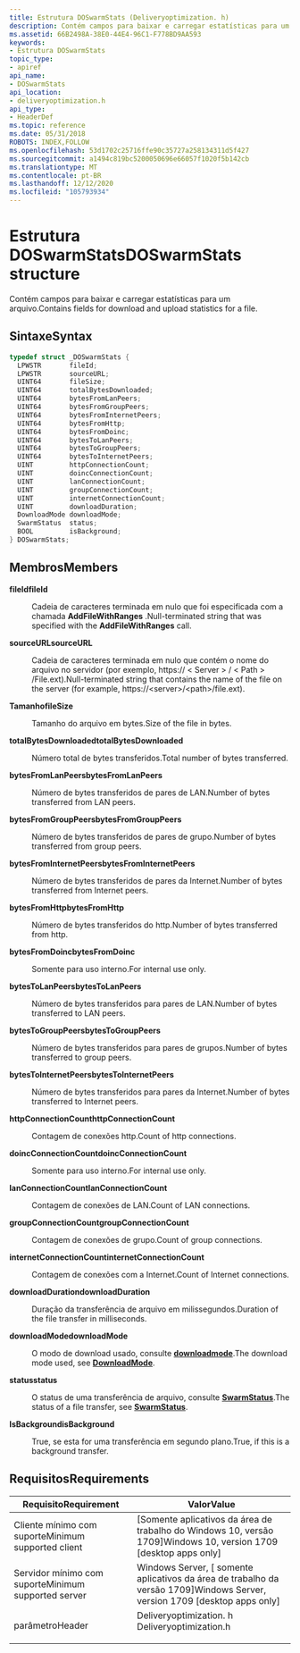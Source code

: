 ```yaml
---
title: Estrutura DOSwarmStats (Deliveryoptimization. h)
description: Contém campos para baixar e carregar estatísticas para um arquivo.
ms.assetid: 66B2498A-38E0-44E4-96C1-F778BD9AA593
keywords:
- Estrutura DOSwarmStats
topic_type:
- apiref
api_name:
- DOSwarmStats
api_location:
- deliveryoptimization.h
api_type:
- HeaderDef
ms.topic: reference
ms.date: 05/31/2018
ROBOTS: INDEX,FOLLOW
ms.openlocfilehash: 53d1702c25716ffe90c35727a258134311d5f427
ms.sourcegitcommit: a1494c819bc5200050696e66057f1020f5b142cb
ms.translationtype: MT
ms.contentlocale: pt-BR
ms.lasthandoff: 12/12/2020
ms.locfileid: "105793934"
---
```

# <a name="doswarmstats-structure"></a><span data-ttu-id="2aec8-104">Estrutura DOSwarmStats</span><span class="sxs-lookup"><span data-stu-id="2aec8-104">DOSwarmStats structure</span></span>

<span data-ttu-id="2aec8-105">Contém campos para baixar e carregar estatísticas para um arquivo.</span><span class="sxs-lookup"><span data-stu-id="2aec8-105">Contains fields for download and upload statistics for a file.</span></span>

## <a name="syntax"></a><span data-ttu-id="2aec8-106">Sintaxe</span><span class="sxs-lookup"><span data-stu-id="2aec8-106">Syntax</span></span>


```C++
typedef struct _DOSwarmStats {
  LPWSTR       fileId;
  LPWSTR       sourceURL;
  UINT64       fileSize;
  UINT64       totalBytesDownloaded;
  UINT64       bytesFromLanPeers;
  UINT64       bytesFromGroupPeers;
  UINT64       bytesFromInternetPeers;
  UINT64       bytesFromHttp;
  UINT64       bytesFromDoinc;
  UINT64       bytesToLanPeers;
  UINT64       bytesToGroupPeers;
  UINT64       bytesToInternetPeers;
  UINT         httpConnectionCount;
  UINT         doincConnectionCount;
  UINT         lanConnectionCount;
  UINT         groupConnectionCount;
  UINT         internetConnectionCount;
  UINT         downloadDuration;
  DownloadMode downloadMode;
  SwarmStatus  status;
  BOOL         isBackground;
} DOSwarmStats;
```



## <a name="members"></a><span data-ttu-id="2aec8-107">Membros</span><span class="sxs-lookup"><span data-stu-id="2aec8-107">Members</span></span>

<dl> <dt>

<span data-ttu-id="2aec8-108">**fileId**</span><span class="sxs-lookup"><span data-stu-id="2aec8-108">**fileId**</span></span>
</dt> <dd>

<span data-ttu-id="2aec8-109">Cadeia de caracteres terminada em nulo que foi especificada com a chamada **AddFileWithRanges** .</span><span class="sxs-lookup"><span data-stu-id="2aec8-109">Null-terminated string that was specified with the **AddFileWithRanges** call.</span></span>

</dd> <dt>

<span data-ttu-id="2aec8-110">**sourceURL**</span><span class="sxs-lookup"><span data-stu-id="2aec8-110">**sourceURL**</span></span>
</dt> <dd>

<span data-ttu-id="2aec8-111">Cadeia de caracteres terminada em nulo que contém o nome do arquivo no servidor (por exemplo, https:// &lt; Server &gt; / &lt; Path &gt; /File.ext).</span><span class="sxs-lookup"><span data-stu-id="2aec8-111">Null-terminated string that contains the name of the file on the server (for example, https://&lt;server&gt;/&lt;path&gt;/file.ext).</span></span>

</dd> <dt>

<span data-ttu-id="2aec8-112">**Tamanho**</span><span class="sxs-lookup"><span data-stu-id="2aec8-112">**fileSize**</span></span>
</dt> <dd>

<span data-ttu-id="2aec8-113">Tamanho do arquivo em bytes.</span><span class="sxs-lookup"><span data-stu-id="2aec8-113">Size of the file in bytes.</span></span>

</dd> <dt>

<span data-ttu-id="2aec8-114">**totalBytesDownloaded**</span><span class="sxs-lookup"><span data-stu-id="2aec8-114">**totalBytesDownloaded**</span></span>
</dt> <dd>

<span data-ttu-id="2aec8-115">Número total de bytes transferidos.</span><span class="sxs-lookup"><span data-stu-id="2aec8-115">Total number of bytes transferred.</span></span>

</dd> <dt>

<span data-ttu-id="2aec8-116">**bytesFromLanPeers**</span><span class="sxs-lookup"><span data-stu-id="2aec8-116">**bytesFromLanPeers**</span></span>
</dt> <dd>

<span data-ttu-id="2aec8-117">Número de bytes transferidos de pares de LAN.</span><span class="sxs-lookup"><span data-stu-id="2aec8-117">Number of bytes transferred from LAN peers.</span></span>

</dd> <dt>

<span data-ttu-id="2aec8-118">**bytesFromGroupPeers**</span><span class="sxs-lookup"><span data-stu-id="2aec8-118">**bytesFromGroupPeers**</span></span>
</dt> <dd>

<span data-ttu-id="2aec8-119">Número de bytes transferidos de pares de grupo.</span><span class="sxs-lookup"><span data-stu-id="2aec8-119">Number of bytes transferred from group peers.</span></span>

</dd> <dt>

<span data-ttu-id="2aec8-120">**bytesFromInternetPeers**</span><span class="sxs-lookup"><span data-stu-id="2aec8-120">**bytesFromInternetPeers**</span></span>
</dt> <dd>

<span data-ttu-id="2aec8-121">Número de bytes transferidos de pares da Internet.</span><span class="sxs-lookup"><span data-stu-id="2aec8-121">Number of bytes transferred from Internet peers.</span></span>

</dd> <dt>

<span data-ttu-id="2aec8-122">**bytesFromHttp**</span><span class="sxs-lookup"><span data-stu-id="2aec8-122">**bytesFromHttp**</span></span>
</dt> <dd>

<span data-ttu-id="2aec8-123">Número de bytes transferidos do http.</span><span class="sxs-lookup"><span data-stu-id="2aec8-123">Number of bytes transferred from http.</span></span>

</dd> <dt>

<span data-ttu-id="2aec8-124">**bytesFromDoinc**</span><span class="sxs-lookup"><span data-stu-id="2aec8-124">**bytesFromDoinc**</span></span>
</dt> <dd>

<span data-ttu-id="2aec8-125">Somente para uso interno.</span><span class="sxs-lookup"><span data-stu-id="2aec8-125">For internal use only.</span></span>

</dd> <dt>

<span data-ttu-id="2aec8-126">**bytesToLanPeers**</span><span class="sxs-lookup"><span data-stu-id="2aec8-126">**bytesToLanPeers**</span></span>
</dt> <dd>

<span data-ttu-id="2aec8-127">Número de bytes transferidos para pares de LAN.</span><span class="sxs-lookup"><span data-stu-id="2aec8-127">Number of bytes transferred to LAN peers.</span></span>

</dd> <dt>

<span data-ttu-id="2aec8-128">**bytesToGroupPeers**</span><span class="sxs-lookup"><span data-stu-id="2aec8-128">**bytesToGroupPeers**</span></span>
</dt> <dd>

<span data-ttu-id="2aec8-129">Número de bytes transferidos para pares de grupos.</span><span class="sxs-lookup"><span data-stu-id="2aec8-129">Number of bytes transferred to group peers.</span></span>

</dd> <dt>

<span data-ttu-id="2aec8-130">**bytesToInternetPeers**</span><span class="sxs-lookup"><span data-stu-id="2aec8-130">**bytesToInternetPeers**</span></span>
</dt> <dd>

<span data-ttu-id="2aec8-131">Número de bytes transferidos para pares da Internet.</span><span class="sxs-lookup"><span data-stu-id="2aec8-131">Number of bytes transferred to Internet peers.</span></span>

</dd> <dt>

<span data-ttu-id="2aec8-132">**httpConnectionCount**</span><span class="sxs-lookup"><span data-stu-id="2aec8-132">**httpConnectionCount**</span></span>
</dt> <dd>

<span data-ttu-id="2aec8-133">Contagem de conexões http.</span><span class="sxs-lookup"><span data-stu-id="2aec8-133">Count of http connections.</span></span>

</dd> <dt>

<span data-ttu-id="2aec8-134">**doincConnectionCount**</span><span class="sxs-lookup"><span data-stu-id="2aec8-134">**doincConnectionCount**</span></span>
</dt> <dd>

<span data-ttu-id="2aec8-135">Somente para uso interno.</span><span class="sxs-lookup"><span data-stu-id="2aec8-135">For internal use only.</span></span>

</dd> <dt>

<span data-ttu-id="2aec8-136">**lanConnectionCount**</span><span class="sxs-lookup"><span data-stu-id="2aec8-136">**lanConnectionCount**</span></span>
</dt> <dd>

<span data-ttu-id="2aec8-137">Contagem de conexões de LAN.</span><span class="sxs-lookup"><span data-stu-id="2aec8-137">Count of LAN connections.</span></span>

</dd> <dt>

<span data-ttu-id="2aec8-138">**groupConnectionCount**</span><span class="sxs-lookup"><span data-stu-id="2aec8-138">**groupConnectionCount**</span></span>
</dt> <dd>

<span data-ttu-id="2aec8-139">Contagem de conexões de grupo.</span><span class="sxs-lookup"><span data-stu-id="2aec8-139">Count of group connections.</span></span>

</dd> <dt>

<span data-ttu-id="2aec8-140">**internetConnectionCount**</span><span class="sxs-lookup"><span data-stu-id="2aec8-140">**internetConnectionCount**</span></span>
</dt> <dd>

<span data-ttu-id="2aec8-141">Contagem de conexões com a Internet.</span><span class="sxs-lookup"><span data-stu-id="2aec8-141">Count of Internet connections.</span></span>

</dd> <dt>

<span data-ttu-id="2aec8-142">**downloadDuration**</span><span class="sxs-lookup"><span data-stu-id="2aec8-142">**downloadDuration**</span></span>
</dt> <dd>

<span data-ttu-id="2aec8-143">Duração da transferência de arquivo em milissegundos.</span><span class="sxs-lookup"><span data-stu-id="2aec8-143">Duration of the file transfer in milliseconds.</span></span>

</dd> <dt>

<span data-ttu-id="2aec8-144">**downloadMode**</span><span class="sxs-lookup"><span data-stu-id="2aec8-144">**downloadMode**</span></span>
</dt> <dd>

<span data-ttu-id="2aec8-145">O modo de download usado, consulte [**downloadmode**](downloadmode.md).</span><span class="sxs-lookup"><span data-stu-id="2aec8-145">The download mode used, see [**DownloadMode**](downloadmode.md).</span></span>

</dd> <dt>

<span data-ttu-id="2aec8-146">**status**</span><span class="sxs-lookup"><span data-stu-id="2aec8-146">**status**</span></span>
</dt> <dd>

<span data-ttu-id="2aec8-147">O status de uma transferência de arquivo, consulte [**SwarmStatus**](swarmstatus.md).</span><span class="sxs-lookup"><span data-stu-id="2aec8-147">The status of a file transfer, see [**SwarmStatus**](swarmstatus.md).</span></span>

</dd> <dt>

<span data-ttu-id="2aec8-148">**IsBackground**</span><span class="sxs-lookup"><span data-stu-id="2aec8-148">**isBackground**</span></span>
</dt> <dd>

<span data-ttu-id="2aec8-149">True, se esta for uma transferência em segundo plano.</span><span class="sxs-lookup"><span data-stu-id="2aec8-149">True, if this is a background transfer.</span></span>

</dd> </dl>

## <a name="requirements"></a><span data-ttu-id="2aec8-150">Requisitos</span><span class="sxs-lookup"><span data-stu-id="2aec8-150">Requirements</span></span>



| <span data-ttu-id="2aec8-151">Requisito</span><span class="sxs-lookup"><span data-stu-id="2aec8-151">Requirement</span></span> | <span data-ttu-id="2aec8-152">Valor</span><span class="sxs-lookup"><span data-stu-id="2aec8-152">Value</span></span> |
|-------------------------------------|---------------------------------------------------------------------------------------------------|
| <span data-ttu-id="2aec8-153">Cliente mínimo com suporte</span><span class="sxs-lookup"><span data-stu-id="2aec8-153">Minimum supported client</span></span><br/> | <span data-ttu-id="2aec8-154">\[Somente aplicativos da área de trabalho do Windows 10, versão 1709\]</span><span class="sxs-lookup"><span data-stu-id="2aec8-154">Windows 10, version 1709 \[desktop apps only\]</span></span><br/>                                         |
| <span data-ttu-id="2aec8-155">Servidor mínimo com suporte</span><span class="sxs-lookup"><span data-stu-id="2aec8-155">Minimum supported server</span></span><br/> | <span data-ttu-id="2aec8-156">Windows Server, \[ somente aplicativos da área de trabalho da versão 1709\]</span><span class="sxs-lookup"><span data-stu-id="2aec8-156">Windows Server, version 1709 \[desktop apps only\]</span></span><br/>                                     |
| <span data-ttu-id="2aec8-157">parâmetro</span><span class="sxs-lookup"><span data-stu-id="2aec8-157">Header</span></span><br/>                   | <dl> <span data-ttu-id="2aec8-158"><dt>Deliveryoptimization. h</dt></span><span class="sxs-lookup"><span data-stu-id="2aec8-158"><dt>Deliveryoptimization.h</dt></span></span> </dl> |



 

 





